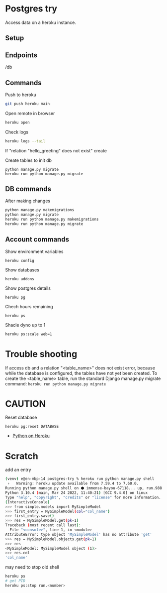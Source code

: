 # Postgres try

Access data on a heroku instance.


## Setup



## Endpoints


/db

## Commands

Push to heroku
```sh
git push heroku main
```

Open remote in browser
```sh
heroku open
```

Check logs
```sh
heroku logs --tail
```

If "relation "hello_greeting" does not exist" create 

Create tables to init db
```
python manage.py migrate
heroku run python manage.py migrate
```

## DB commands

After making changes
```sh
python manage.py makemigrations
python manage.py migrate
heroku run python manage.py makemigrations
heroku run python manage.py migrate
```

## Account commands

Show environment variables
```
heroku config
```

Show databases
```
heroku addons
```

Show postgres details
```
heroku pg
```

Chech hours remaining
```
heroku ps
```

Shacle dyno up to 1
```sh
heroku ps:scale web=1
```

# Trouble shooting

If access db and a relation "<table_name>" does not exist error, because while the database is configured, the tables have not yet been created.
To create the <table_name> table, run the standard Django manage.py migrate command: `heroku run python manage.py migrate`


# CAUTION

Reset database
```
heroku pg:reset DATABASE
```

- [Python on Heroku](https://devcenter.heroku.com/categories/python)



# Scratch

add an entry
```sh
(venv) e@en-mbp-14 postgres-try % heroku run python manage.py shell
 ›   Warning: heroku update available from 7.59.4 to 7.60.0.
Running python manage.py shell on ⬢ immense-bayou-67118... up, run.9884 (Free)
Python 3.10.4 (main, Mar 24 2022, 11:40:21) [GCC 9.4.0] on linux
Type "help", "copyright", "credits" or "license" for more information.
(InteractiveConsole)
>>> from simple.models import MySimpleModel
>>> first_entry = MySimpleModel(col="col_name")
>>> first_entry.save()
>>> res = MySimpleModel.get(pk=1)
Traceback (most recent call last):
  File "<console>", line 1, in <module>
AttributeError: type object 'MySimpleModel' has no attribute 'get'
>>> res = MySimpleModel.objects.get(pk=1)
>>> res
<MySimpleModel: MySimpleModel object (1)>
>>> res.col
'col_name'
```

may need to stop old shell
```sh
heroku ps
# get PID
heroku ps:stop run.<number>
```